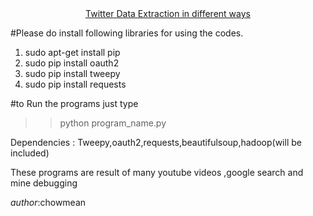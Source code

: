 <center><u>Twitter Data Extraction in different ways</u></center>

#Please do install following libraries for using the codes.

1. sudo apt-get install pip
2. sudo pip install oauth2
3. sudo pip install tweepy
4. sudo pip install requests

#to Run the programs just type
>> python program_name.py

Dependencies : Tweepy,oauth2,requests,beautifulsoup,hadoop(will be included)

These programs are result of many youtube videos ,google search and mine debugging


_author_:chowmean 
